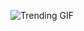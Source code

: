 
<!-- GIF_SECTION -->
![Trending GIF](https://media3.giphy.com/media/v1.Y2lkPThiYjIxNzcyYzFmNTg1ZHc0dmNmYWdhbWQ3aXU2NzV3dDEzYW5vaDFndzc2b2Z5aCZlcD12MV9naWZzX3NlYXJjaCZjdD1n/3o85xvIiRmINYrIWFq/giphy.gif)
<!-- END_GIF_SECTION -->
